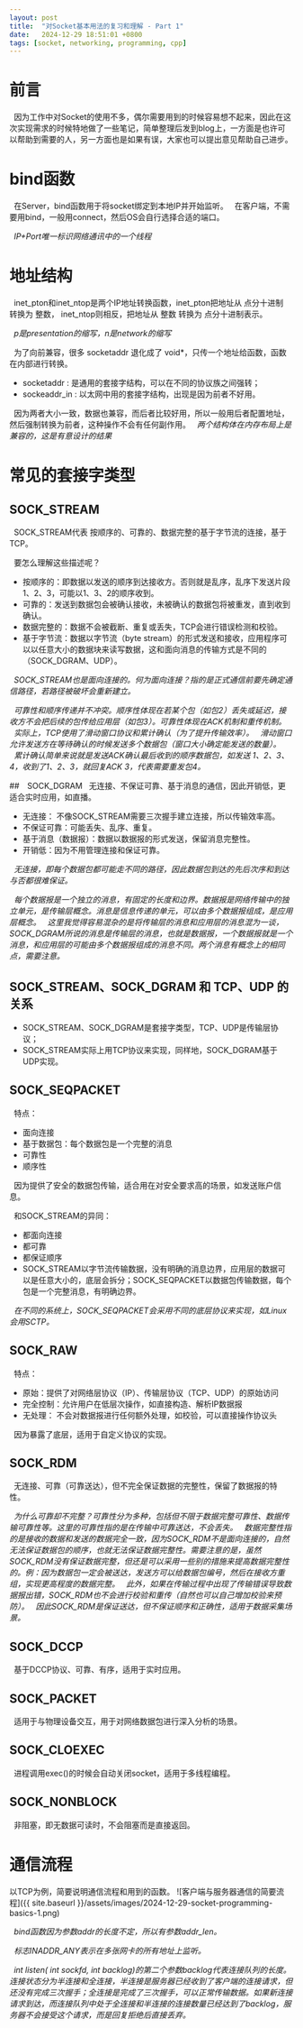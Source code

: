 ```yaml
---
layout: post
title:  "对Socket基本用法的复习和理解 - Part 1"
date:   2024-12-29 18:51:01 +0800
tags: [socket, networking, programming, cpp]
---
```


# 前言
&nbsp;&nbsp;因为工作中对Socket的使用不多，偶尔需要用到的时候容易想不起来，因此在这次实现需求的时候特地做了一些笔记，简单整理后发到blog上，一方面是也许可以帮助到需要的人，另一方面也是如果有误，大家也可以提出意见帮助自己进步。

# bind函数
&nbsp;&nbsp;在Server，bind函数用于将socket绑定到本地IP并开始监听。
&nbsp;&nbsp;在客户端，不需要用bind，一般用connect，然后OS会自行选择合适的端口。

&nbsp;&nbsp;*IP+Port唯一标识网络通讯中的一个线程*

# 地址结构
&nbsp;&nbsp;inet_pton和inet_ntop是两个IP地址转换函数，inet_pton把地址从 点分十进制 转换为 整数， inet_ntop则相反，把地址从 整数 转换为 点分十进制表示。

&nbsp;&nbsp;*p是presentation的缩写，n是network的缩写*

&nbsp;&nbsp;为了向前兼容，很多 socketaddr 退化成了 void*，只传一个地址给函数，函数在内部进行转换。
  * socketaddr : 是通用的套接字结构，可以在不同的协议族之间强转；
  * sockeaddr_in : 以太网中用的套接字结构，出现是因为前者不好用。

&nbsp;&nbsp;因为两者大小一致，数据也兼容，而后者比较好用，所以一般用后者配置地址，然后强制转换为前者，这种操作不会有任何副作用。
&nbsp;&nbsp;*两个结构体在内存布局上是兼容的，这是有意设计的结果*

# 常见的套接字类型
## SOCK_STREAM
&nbsp;&nbsp;SOCK_STREAM代表 按顺序的、可靠的、数据完整的基于字节流的连接，基于TCP。
  
&nbsp;&nbsp;要怎么理解这些描述呢？
  - 按顺序的：即数据以发送的顺序到达接收方。否则就是乱序，乱序下发送片段1、2、3，可能以1、3、2的顺序收到。
  - 可靠的：发送到数据包会被确认接收，未被确认的数据包将被重发，直到收到确认。
  - 数据完整的：数据不会被截断、重复或丢失，TCP会进行错误检测和校验。
  - 基于字节流：数据以字节流（byte stream）的形式发送和接收，应用程序可以以任意大小的数据块来读写数据，这和面向消息的传输方式是不同的（SOCK_DGRAM、UDP）。

&nbsp;&nbsp;*SOCK_STREAM也是面向连接的。何为面向连接？指的是正式通信前要先确定通信路径，若路径被破坏会重新建立。*

&nbsp;&nbsp;*可靠性和顺序传递并不冲突。顺序性体现在若某个包（如包2）丢失或延迟，接收方不会把后续的包传给应用层（如包3）。可靠性体现在ACK机制和重传机制。*
&nbsp;&nbsp;*实际上，TCP使用了滑动窗口协议和累计确认（为了提升传输效率）。*
&nbsp;&nbsp;*滑动窗口允许发送方在等待确认的时候发送多个数据包（窗口大小确定能发送的数量）。*
&nbsp;&nbsp;*累计确认简单来说就是发送ACK确认最后收到的顺序数据包，如发送 1、2、3、4，收到了1、2、3，就回复ACK 3，代表需要重发包4。*

##　SOCK_DGRAM
&nbsp;&nbsp;无连接、不保证可靠、基于消息的通信，因此开销低，更适合实时应用，如直播。

  - 无连接： 不像SOCK_STREAM需要三次握手建立连接，所以传输效率高。
  - 不保证可靠：可能丢失、乱序、重复。
  - 基于消息（数据报）：数据以数据报的形式发送，保留消息完整性。
  - 开销低：因为不用管理连接和保证可靠。

&nbsp;&nbsp;*无连接，即每个数据包都可能走不同的路径，因此数据包到达的先后次序和到达与否都很难保证。*
  
&nbsp;&nbsp;*每个数据报是一个独立的消息，有固定的长度和边界。数据报是网络传输中的独立单元，是传输层概念。消息是信息传递的单元，可以由多个数据报组成，是应用层概念。*
&nbsp;&nbsp;*这里我觉得容易混杂的是将传输层的消息和应用层的消息混为一谈，SOCK_DGRAM所说的消息是传输层的消息，也就是数据报，一个数据报就是一个消息，和应用层的可能由多个数据报组成的消息不同。两个消息有概念上的相同点，需要注意。*

## SOCK_STREAM、SOCK_DGRAM 和 TCP、UDP 的关系
- SOCK_STREAM、SOCK_DGRAM是套接字类型，TCP、UDP是传输层协议；
- SOCK_STREAM实际上用TCP协议来实现，同样地，SOCK_DGRAM基于UDP实现。

## SOCK_SEQPACKET
&nbsp;&nbsp;特点：
- 面向连接
- 基于数据包：每个数据包是一个完整的消息
- 可靠性
- 顺序性

&nbsp;&nbsp;因为提供了安全的数据包传输，适合用在对安全要求高的场景，如发送账户信息。

&nbsp;&nbsp;和SOCK_STREAM的异同：
- 都面向连接
- 都可靠
- 都保证顺序
- SOCK_STREAM以字节流传输数据，没有明确的消息边界，应用层的数据可以是任意大小的，底层会拆分；SOCK_SEQPACKET以数据包传输数据，每个包是一个完整消息，有明确边界。

&nbsp;&nbsp;*在不同的系统上，SOCK_SEQPACKET会采用不同的底层协议来实现，如Linux会用SCTP。*

## SOCK_RAW
&nbsp;&nbsp;特点：
- 原始：提供了对网络层协议（IP）、传输层协议（TCP、UDP）的原始访问
- 完全控制：允许用户在低层次操作，如直接构造、解析IP数据报
- 无处理： 不会对数据报进行任何额外处理，如校验，可以直接操作协议头

&nbsp;&nbsp;因为暴露了底层，适用于自定义协议的实现。

## SOCK_RDM
&nbsp;&nbsp;无连接、可靠（可靠送达），但不完全保证数据的完整性，保留了数据报的特性。

&nbsp;&nbsp;*为什么可靠却不完整？可靠性分为多种，包括但不限于数据完整可靠性、数据传输可靠性等。这里的可靠性指的是在传输中可靠送达，不会丢失。*
&nbsp;&nbsp;*数据完整性指的是接收的数据和发送的数据完全一致，因为SOCK_RDM不是面向连接的，自然无法保证数据包的顺序，也就无法保证数据完整性。需要注意的是，虽然SOCK_RDM没有保证数据完整，但还是可以采用一些别的措施来提高数据完整性的。例：因为数据包一定会被送达，发送方可以给数据包编号，然后在接收方重组，实现更高程度的数据完整。*
&nbsp;&nbsp;*此外，如果在传输过程中出现了传输错误导致数据报出错，SOCK_RDM也不会进行校验和重传（自然也可以自己增加校验来预防）。*
&nbsp;&nbsp;*因此SOCK_RDM是保证送达，但不保证顺序和正确性，适用于数据采集场景。*

## SOCK_DCCP
&nbsp;&nbsp;基于DCCP协议、可靠、有序，适用于实时应用。

## SOCK_PACKET
&nbsp;&nbsp;适用于与物理设备交互，用于对网络数据包进行深入分析的场景。

## SOCK_CLOEXEC
&nbsp;&nbsp;进程调用exec()的时候会自动关闭socket，适用于多线程编程。

## SOCK_NONBLOCK
&nbsp;&nbsp;非阻塞，即无数据可读时，不会阻塞而是直接返回。

# 通信流程
以TCP为例，简要说明通信流程和用到的函数。
![客户端与服务器通信的简要流程]({{ site.baseurl }}/assets/images/2024-12-29-socket-programming-basics-1.png)

&nbsp;&nbsp;*bind函数因为参数addr的长度不定，所以有参数addr_len。*

&nbsp;&nbsp;*标志INADDR_ANY表示在多张网卡的所有地址上监听。*

&nbsp;&nbsp;*int listen( int sockfd, int backlog)的第二个参数backlog代表连接队列的长度。连接状态分为半连接和全连接，半连接是服务器已经收到了客户端的连接请求，但还没有完成三次握手；全连接是完成了三次握手，可以正常传输数据。如果新连接请求到达，而连接队列中处于全连接和半连接的连接数量已经达到了backlog，服务器不会接受这个请求，而是回复拒绝后直接丢弃。*